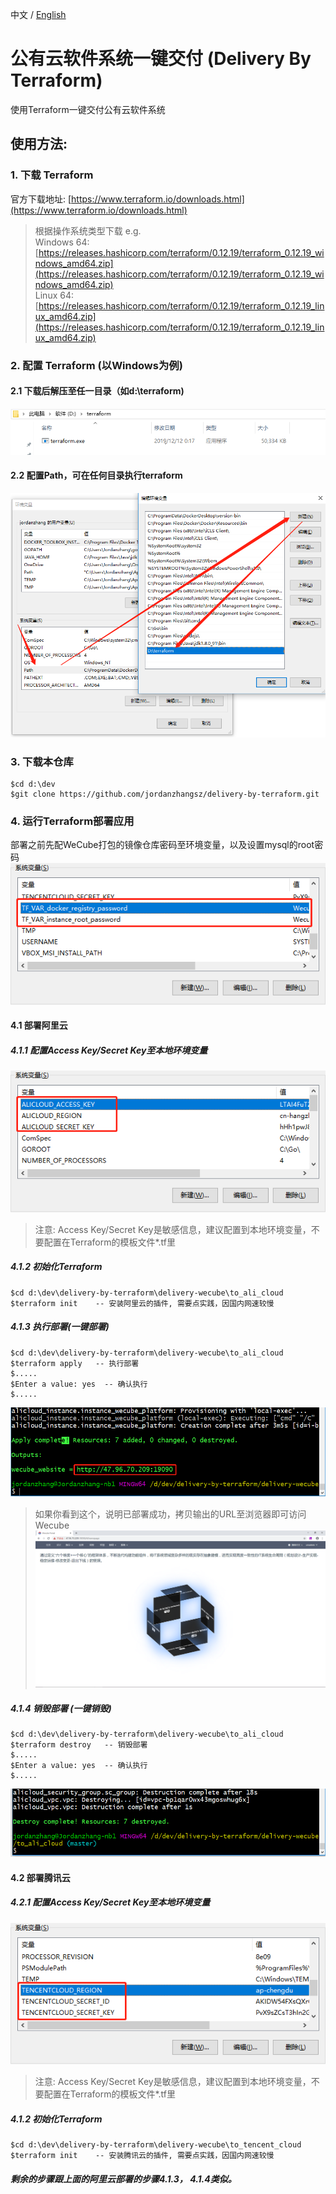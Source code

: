 中文 / [English](README_EN.md)

# 公有云软件系统一键交付 (Delivery By Terraform)
使用Terraform一键交付公有云软件系统

## 使用方法:
### 1. 下载 Terraform
官方下载地址:
[https://www.terraform.io/downloads.html](https://www.terraform.io/downloads.html)
>根据操作系统类型下载
e.g.  
Windows 64: [https://releases.hashicorp.com/terraform/0.12.19/terraform_0.12.19_windows_amd64.zip](https://releases.hashicorp.com/terraform/0.12.19/terraform_0.12.19_windows_amd64.zip)  
Linux 64: [https://releases.hashicorp.com/terraform/0.12.19/terraform_0.12.19_linux_amd64.zip](https://releases.hashicorp.com/terraform/0.12.19/terraform_0.12.19_linux_amd64.zip)

### 2. 配置 Terraform (以Windows为例)
#### 2.1 下载后解压至任一目录（如d:\terraform)
![terraform location](docs/images/terraform_location.png) 
#### 2.2 配置Path，可在任何目录执行terraform
![terraform env path](docs/images/terraform_env_path.png)

### 3. 下载本仓库
```
$cd d:\dev
$git clone https://github.com/jordanzhangsz/delivery-by-terraform.git
```

### 4. 运行Terraform部署应用
部署之前先配WeCube打包的镜像仓库密码至环境变量，以及设置mysql的root密码
![terraform app password](docs/images/passwords.png) 

#### 4.1 部署阿里云
##### 4.1.1 配置Access Key/Secret Key至本地环境变量 
![terraform ali cloud key](docs/images/terraform_ali_cloud_key.png)
>注意: Access Key/Secret Key是敏感信息，建议配置到本地环境变量，不要配置在Terraform的模板文件*.tf里
##### 4.1.2 初始化Terraform
```
$cd d:\dev\delivery-by-terraform\delivery-wecube\to_ali_cloud
$terraform init    -- 安装阿里云的插件, 需要点实践，因国内网速较慢
```
##### 4.1.3 执行部署(一键部署)
```
$cd d:\dev\delivery-by-terraform\delivery-wecube\to_ali_cloud
$terraform apply   -- 执行部署
$.....
$Enter a value: yes  -- 确认执行
$.....
```
![terraform apply ](docs/images/terraform_ali_cloud_apply.png)
>如果你看到这个，说明已部署成功，拷贝输出的URL至浏览器即可访问Wecube
![wecube ](docs/images/wecube.png)


##### 4.1.4 销毁部署 (一键销毁)
```
$cd d:\dev\delivery-by-terraform\delivery-wecube\to_ali_cloud
$terraform destroy   -- 销毁部署
$.....
$Enter a value: yes  -- 确认执行
$.....
```
![terraform deploy   ](docs/images/terraform_ali_cloud_destroy.png)

#### 4.2 部署腾讯云
##### 4.2.1 配置Access Key/Secret Key至本地环境变量 
![terraform tencent cloud key](docs/images/terraform_tencent_cloud_key.png)
>注意: Access Key/Secret Key是敏感信息，建议配置到本地环境变量，不要配置在Terraform的模板文件*.tf里

##### 4.1.2 初始化Terraform
```
$cd d:\dev\delivery-by-terraform\delivery-wecube\to_tencent_cloud
$terraform init    -- 安装腾讯云的插件, 需要点实践，因国内网速较慢
```

##### 剩余的步骤跟上面的阿里云部署的步骤4.1.3， 4.1.4类似。
